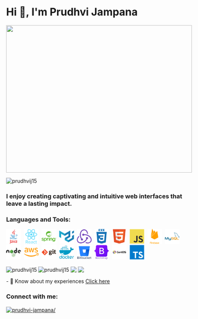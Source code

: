 <h1 align="left">Hi 👋, I'm Prudhvi Jampana </h1>
<div id="header" style="display:flex">
<img src="https://user-images.githubusercontent.com/74038190/212750672-2f3f2b50-c84f-4ed8-a60a-849ae69ff9df.gif" height="400"  width="100%"/>
</div>

<p align="left"> <img src="https://komarev.com/ghpvc/?username=prudhvij15&label=Profile%20views&color=0e75b6&style=flat" alt="prudhvij15" /> </p>
<h3 align="left">I enjoy creating captivating and intuitive web interfaces that leave a lasting impact.</h3> 
<h3 align="left">Languages and Tools:</h3> 
<div>
  <img src="https://github.com/devicons/devicon/blob/master/icons/java/java-original-wordmark.svg" title="Java" alt="Java" width="40" height="40"/>&nbsp;
  <img src="https://github.com/devicons/devicon/blob/master/icons/react/react-original-wordmark.svg" title="React" alt="React" width="40" height="40"/>&nbsp;
  <img src="https://github.com/devicons/devicon/blob/master/icons/spring/spring-original-wordmark.svg" title="Spring" alt="Spring" width="40" height="40"/>&nbsp;
  <img src="https://github.com/devicons/devicon/blob/master/icons/materialui/materialui-original.svg" title="Material UI" alt="Material UI" width="40" height="40"/>&nbsp;
  <img src="https://github.com/devicons/devicon/blob/master/icons/redux/redux-original.svg" title="Redux" alt="Redux " width="40" height="40"/>&nbsp;
  <img src="https://github.com/devicons/devicon/blob/master/icons/css3/css3-plain-wordmark.svg"  title="CSS3" alt="CSS" width="40" height="40"/>&nbsp;
  <img src="https://github.com/devicons/devicon/blob/master/icons/html5/html5-original.svg" title="HTML5" alt="HTML" width="40" height="40"/>&nbsp;
  <img src="https://github.com/devicons/devicon/blob/master/icons/javascript/javascript-original.svg" title="JavaScript" alt="JavaScript" width="40" height="40"/>&nbsp;
  <img src="https://github.com/devicons/devicon/blob/master/icons/firebase/firebase-plain-wordmark.svg" title="Firebase" alt="Firebase" width="40" height="40"/>&nbsp;
  <img src="https://github.com/devicons/devicon/blob/master/icons/mysql/mysql-original-wordmark.svg" title="MySQL"  alt="MySQL" width="40" height="40"/>&nbsp;
  <img src="https://github.com/devicons/devicon/blob/master/icons/nodejs/nodejs-original-wordmark.svg" title="NodeJS" alt="NodeJS" width="40" height="40"/>&nbsp;
  <img src="https://github.com/devicons/devicon/blob/master/icons/amazonwebservices/amazonwebservices-plain-wordmark.svg" title="AWS" alt="AWS" width="40" height="40"/>&nbsp;
  <img src="https://github.com/devicons/devicon/blob/master/icons/git/git-original-wordmark.svg" title="Git" **alt="Git" width="40" height="40"/>&nbsp;
  <img src="https://github.com/devicons/devicon/blob/master/icons/docker/docker-plain-wordmark.svg" title="Git" **alt="Git" width="40" height="40"/>&nbsp;
  <img src="https://github.com/devicons/devicon/blob/master/icons/bitbucket/bitbucket-original-wordmark.svg" title="bitbucket" **alt="Git" width="40" height="40"/>&nbsp;
    <img src="https://github.com/devicons/devicon/blob/master/icons/bootstrap/bootstrap-original-wordmark.svg" title="Bootstrap" **alt="Bootstrap" width="40" height="40"/>&nbsp;
     <img src="https://github.com/devicons/devicon/blob/master/icons/centos/centos-original-wordmark.svg" title="CentOs" **alt="centOS" width="40" height="40"/>&nbsp;
      <img src="https://github.com/devicons/devicon/blob/master/icons/typescript/typescript-original.svg" title="Git" **alt="Git" width="40" height="40"/>&nbsp;
</div>
<p>
<img align="center" src="https://github-readme-stats.vercel.app/api/top-langs?username=prudhvij15&show_icons=true&theme=dark&locale=en&layout=compact" alt="prudhvij15" />
<!-- <img align="center" src="https://github-readme-stats.vercel.app/api?username=prudhvij15&show_icons=true&theme=dark&locale=en" alt="prudhvij15" /> -->
<img align="center" src="https://github-readme-streak-stats.herokuapp.com/?user=prudhvij15&theme=dark" alt="prudhvij15" />
 <img align="center" src="http://github-profile-summary-cards.vercel.app/api/cards/profile-details?username=prudhvij15&theme=default"/>
  <img align="center" src="http://github-profile-summary-cards.vercel.app/api/cards/stats?username=prudhvij15&theme=dark"/>
</p>
- 📄 Know about my experiences <a href="https://my-personal-resume01.s3.us-east-2.amazonaws.com/FullStack.pdf">Click here</a>
<h3 align="left">Connect with me:</h3>
<p align="left">
<a href="https://linkedin.com/in/prudhvi-jampana/" target="blank"><img align="center" src="https://raw.githubusercontent.com/rahuldkjain/github-profile-readme-generator/master/src/images/icons/Social/linked-in-alt.svg" alt="prudhvi-jampana/" height="30" width="40" /></a>
 
</p>
